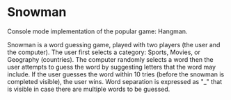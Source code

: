 # Snowman

Console mode implementation of the popular game: Hangman.

Snowman is a word guessing game, played with two players (the user and the computer). The user first selects a category: 
Sports, Movies, or Geography (countries). The computer randomly selects a word then the user attempts to guess the word by suggesting letters that the word may include.
If the user guesses the word within 10 tries (before the snowman is completed visible), the user wins. Word separation is expressed as "_" that is visible 
in case there are multiple words to be guessed. 